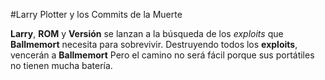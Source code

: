 #Larry Plotter y los Commits de la Muerte

**Larry**, **ROM** y **Versión** se lanzan a la búsqueda de los *exploits* que
**Ballmemort** necesita para sobrevivir.
Destruyendo todos los **exploits**, vencerán a **Ballmemort**
Pero el camino no será fácil porque sus portátiles no tienen mucha batería.



